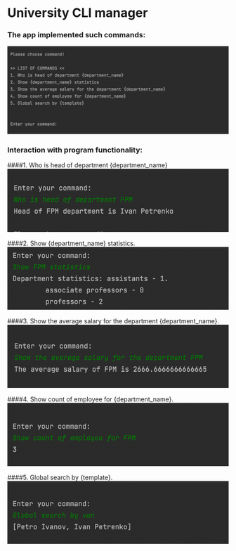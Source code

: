 # University CLI manager

### The app implemented such commands:
![menu](images/menu.png)

### Interaction with program functionality:

####1. Who is head of department {department_name}
![command1](images/command1.png)

####2. Show {department_name} statistics.
![command2](images/command2.png)

####3. Show the average salary for the department {department_name}.
![command3](images/command3.png)

####4. Show count of employee for {department_name}.
![command4](images/command4.png)

####5. Global search by {template}.  
![command5](images/command5.png)

